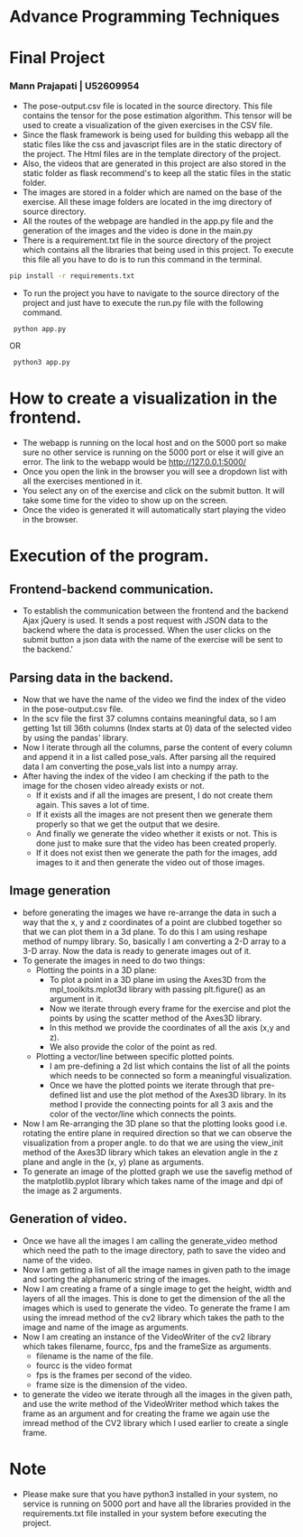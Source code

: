 # Advance Programming Techniques

# Final Project

### Mann Prajapati | U52609954

- The pose-output.csv file is located in the source directory. This file contains the tensor for the pose estimation
  algorithm. This tensor will be used to create a visualization of the given exercises in the CSV file.
- Since the flask framework is being used for building this webapp all the static files like the css and javascript
  files are in the static directory of the project. The Html files are in the template directory of the project.
- Also, the videos that are generated in this project are also stored in the static folder as flask recommend's to keep
  all the static files in the static folder.
- The images are stored in a folder which are named on the base of the exercise. All these image folders are located in
  the img directory of source directory.
- All the routes of the webpage are handled in the app.py file and the generation of the images and the video is done in
  the main.py
- There is a requirement.txt file in the source directory of the project which contains all the libraries that being
  used in this project. To execute this file all you have to do is to run this command in the terminal.

```bash
pip install -r requirements.txt
```

- To run the project you have to navigate to the source directory of the project and just have to execute the run.py
  file with the following command.

```bash
 python app.py
```

OR

```bash
 python3 app.py
```

# How to create a visualization in the frontend.

- The webapp is running on the local host and on the 5000 port so make sure no other service is running on the 5000 port
  or else it will give an error. The link to the webapp would be http://127.0.0.1:5000/
- Once you open the link in the browser you will see a dropdown list with all the exercises mentioned in it.
- You select any on of the exercise and click on the submit button. It will take some time for the video to show up on
  the screen.
- Once the video is generated it will automatically start playing the video in the browser.

# Execution of the program.

## Frontend-backend communication.

- To establish the communication between the frontend and the backend Ajax jQuery is used. It sends a post request with
  JSON data to the backend where the data is processed. When the user clicks on the submit button a json data with the
  name of the exercise will be sent to the backend.'

## Parsing data in the backend.

- Now that we have the name of the video we find the index of the video in the pose-output.csv file.
- In the scv file the first 37 columns contains meaningful data, so I am getting 1st till 36th columns (Index starts at
    0) data of the selected video by using the pandas' library.
- Now I iterate through all the columns, parse the content of every column and append it in a list called pose_vals.
  After parsing all the required data I am converting the pose_vals list into a numpy array.
- After having the index of the video I am checking if the path to the image for the chosen video already exists or not.
    - If it exists and if all the images are present, I do not create them again. This saves a lot of time.
    - If it exists all the images are not present then we generate them properly so that we get the output that we
      desire.
    - And finally we generate the video whether it exists or not. This is done just to make sure that the video has been
      created properly.
    - If it does not exist then we generate the path for the images, add images to it and then generate the video out of
      those images.

## Image generation

- before generating the images we have re-arrange the data in such a way that the x, y and z coordinates of a point are
  clubbed together so that we can plot them in a 3d plane. To do this I am using reshape method of numpy library. So,
  basically I am converting a 2-D array to a 3-D array. Now the data is ready to generate images out of it.
- To generate the images in need to do two things:
    - Plotting the points in a 3D plane:
        - To plot a point in a 3D plane im using the Axes3D from the mpl_toolkits.mplot3d library with passing
          plt.figure() as an argument in it.
        - Now we iterate through every frame for the exercise and plot the points by using the scatter method of the
          Axes3D library.
        - In this method we provide the coordinates of all the axis (x,y and z).
        - We also provide the color of the point as red.
    - Plotting a vector/line between specific plotted points.
        - I am pre-defining a 2d list which contains the list of all the points which needs to be connected so form a
          meaningful visualization.
        - Once we have the plotted points we iterate through that pre-defined list and use the plot method of the Axes3D
          library. In its method I provide the connecting points for all 3 axis and the color of the vector/line which
          connects the points.
- Now I am Re-arranging the 3D plane so that the plotting looks good i.e. rotating the entire plane in required
  direction so that we can observe the visualization from a proper angle. to do that we are using the view_init method
  of the Axes3D library which takes an elevation angle in the z plane and angle in the (x, y) plane as arguments.
- To generate an image of the plotted graph we use the savefig method of the matplotlib.pyplot library which takes name
  of the image and dpi of the image as 2 arguments.

## Generation of video.

- Once we have all the images I am calling the generate_video method which need the path to the image directory, path to
  save the video and name of the video.
- Now I am getting a list of all the image names in given path to the image and sorting the alphanumeric string of the
  images.
- Now I am creating a frame of a single image to get the height, width and layers of all the images. This is done to get
  the dimension of the all the images which is used to generate the video. To generate the frame I am using the imread
  method of the cv2 library which takes the path to the image and name of the image as arguments.
- Now I am creating an instance of the VideoWriter of the cv2 library which takes filename, fourcc, fps and the
  frameSize as arguments.
    - filename is the name of the file.
    - fourcc is the video format
    - fps is the frames per second of the video.
    - frame size is the dimension of the video.
- to generate the video we iterate through all the images in the given path, and use the write method of the VideoWriter
  method which takes the frame as an argument and for creating the frame we again use the imread method of the CV2
  library which I used earlier to create a single frame.

# Note

- Please make sure that you have python3 installed in your system, no service is running on 5000 port and have all the
  libraries provided in the requirements.txt file installed in your system before executing the project.
